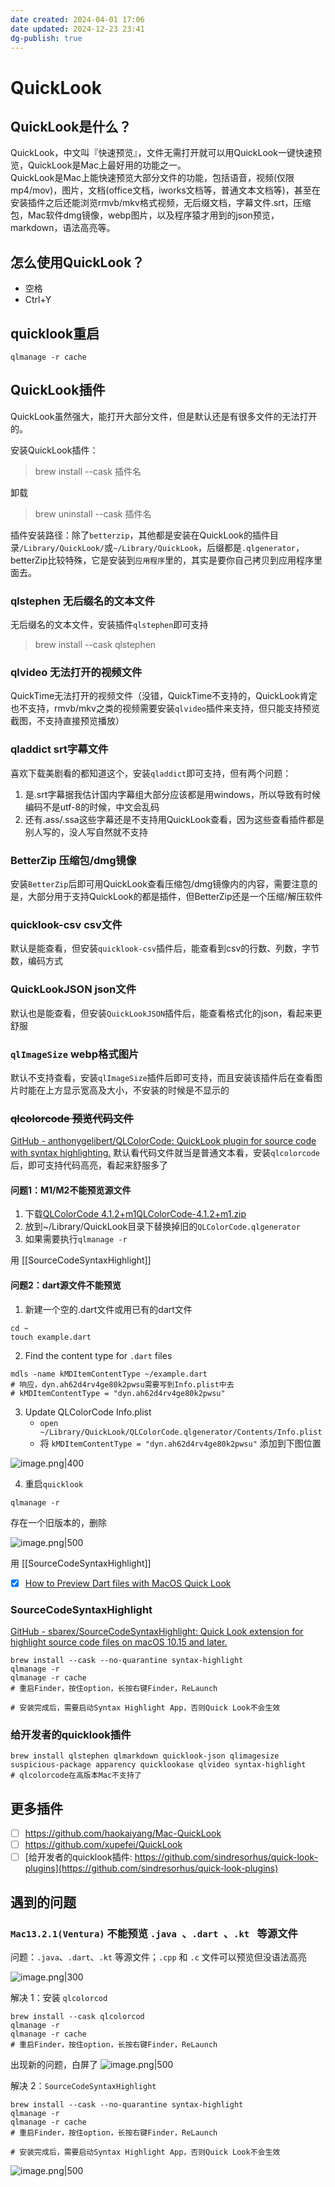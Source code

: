 ```yaml
---
date created: 2024-04-01 17:06
date updated: 2024-12-23 23:41
dg-publish: true
---
```


# QuickLook

## QuickLook是什么？

QuickLook，中文叫『快速预览』，文件无需打开就可以用QuickLook一键快速预览，QuickLook是Mac上最好用的功能之一。<br>QuickLook是Mac上能快速预览大部分文件的功能，包括语音，视频(仅限mp4/mov)，图片，文档(office文档，iworks文档等，普通文本文档等)，甚至在安装插件之后还能浏览rmvb/mkv格式视频，无后缀文档，字幕文件.srt，压缩包，Mac软件dmg镜像，webp图片，以及程序猿才用到的json预览，markdown，语法高亮等。

## **怎么使用QuickLook？**

- 空格
- Ctrl+Y

## quicklook重启

```shell
qlmanage -r cache
```

## QuickLook插件

QuickLook虽然强大，能打开大部分文件，但是默认还是有很多文件的无法打开的。

安装QuickLook插件：

> brew install --cask 插件名

卸载

> brew uninstall --cask 插件名

插件安装路径：除了`betterzip`，其他都是安装在QuickLook的插件目录`/Library/QuickLook/`或`~/Library/QuickLook`，后缀都是`.qlgenerator`，betterZip比较特殊，它是安装到`应用程序`里的，其实是要你自己拷贝到应用程序里面去。

### qlstephen 无后缀名的文本文件

无后缀名的文本文件，安装插件`qlstephen`即可支持

> brew install --cask qlstephen

### qlvideo 无法打开的视频文件

QuickTime无法打开的视频文件（没错，QuickTime不支持的，QuickLook肯定也不支持，rmvb/mkv之类的视频需要安装`qlvideo`插件来支持，但只能支持预览截图，不支持直接预览播放）

### qladdict srt字幕文件

喜欢下载美剧看的都知道这个，安装`qladdict`即可支持，但有两个问题：

1. 是.srt字幕据我估计国内字幕组大部分应该都是用windows，所以导致有时候编码不是utf-8的时候，中文会乱码
2. 还有.ass/.ssa这些字幕还是不支持用QuickLook查看，因为这些查看插件都是别人写的，没人写自然就不支持

### BetterZip 压缩包/dmg镜像

安装`BetterZip`后即可用QuickLook查看压缩包/dmg镜像内的内容，需要注意的是，大部分用于支持QuickLook的都是插件，但BetterZip还是一个压缩/解压软件

### quicklook-csv csv文件

默认是能查看，但安装`quicklook-csv`插件后，能查看到csv的行数、列数，字节数，编码方式

### QuickLookJSON json文件

默认也是能查看，但安装`QuickLookJSON`插件后，能查看格式化的json，看起来更舒服

### `qlImageSize` webp格式图片

默认不支持查看，安装`qlImageSize`插件后即可支持，而且安装该插件后在查看图片时能在上方显示宽高及大小，不安装的时候是不显示的

### ~~qlcolorcode 预览代码文件~~

[GitHub - anthonygelibert/QLColorCode: QuickLook plugin for source code with syntax highlighting.](https://github.com/anthonygelibert/QLColorCode)
默认看代码文件就当是普通文本看，安装`qlcolorcode`后，即可支持代码高亮，看起来舒服多了

#### 问题1：M1/M2不能预览源文件

1. 下载[QLColorCode 4.1.2+m1](https://github.com/jpc/QLColorCode/releases/tag/release-4.1.2%2Bm1)[QLColorCode-4.1.2+m1.zip](https://www.yuque.com/attachments/yuque/0/2023/zip/694278/1692172762683-06820759-6a07-4029-86bf-cf9c2fb150fb.zip?_lake_card=%7B%22src%22%3A%22https%3A%2F%2Fwww.yuque.com%2Fattachments%2Fyuque%2F0%2F2023%2Fzip%2F694278%2F1692172762683-06820759-6a07-4029-86bf-cf9c2fb150fb.zip%22%2C%22name%22%3A%22QLColorCode-4.1.2%20m1.zip%22%2C%22size%22%3A2063697%2C%22ext%22%3A%22zip%22%2C%22source%22%3A%22%22%2C%22status%22%3A%22done%22%2C%22download%22%3Atrue%2C%22taskId%22%3A%22u9dc2ca97-283b-4b72-8e3e-457ecba9cd5%22%2C%22taskType%22%3A%22upload%22%2C%22type%22%3A%22application%2Fzip%22%2C%22__spacing%22%3A%22both%22%2C%22id%22%3A%22ub5761eae%22%2C%22margin%22%3A%7B%22top%22%3Atrue%2C%22bottom%22%3Atrue%7D%2C%22card%22%3A%22file%22%7D)
2. 放到~/Library/QuickLook目录下替换掉旧的`QLColorCode.qlgenerator`
3. 如果需要执行`qlmanage -r`

用 [[SourceCodeSyntaxHighlight]]

#### 问题2：dart源文件不能预览

1. 新建一个空的.dart文件或用已有的dart文件

```shell
cd ~
touch example.dart
```

2. Find the content type for `.dart` files

```shell
mdls -name kMDItemContentType ~/example.dart
# 响应，dyn.ah62d4rv4ge80k2pwsu需要写到Info.plist中去
# kMDItemContentType = "dyn.ah62d4rv4ge80k2pwsu"
```

3. Update QLColorCode Info.plist
   - `open ~/Library/QuickLook/QLColorCode.qlgenerator/Contents/Info.plist`
   - 将 `kMDItemContentType = "dyn.ah62d4rv4ge80k2pwsu"` 添加到下图位置

![image.png|400](https://cdn.nlark.com/yuque/0/2023/png/694278/1692173072695-7327894f-3199-4f24-bd6a-3fea9c347fe8.png#averageHue=%23242424&clientId=uefc9bcf7-4444-4&from=paste&height=437&id=u7c6f0ffc&originHeight=874&originWidth=1618&originalType=binary&ratio=2&rotation=0&showTitle=false&size=233764&status=done&style=none&taskId=ue59081a1-cfdb-4851-a208-da68390d9ba&title=&width=809)

4. 重启`quicklook`

```shell
qlmanage -r
```

存在一个旧版本的，删除

![image.png|500](https://raw.githubusercontent.com/hacket/ObsidianOSS/master/obsidian/20240401202631.png)

用 [[SourceCodeSyntaxHighlight]]

- [x] [How to Preview Dart files with MacOS Quick Look](https://medium.com/@claudmarotta/how-to-preview-dart-files-with-macos-quick-look-54779340811f)

### SourceCodeSyntaxHighlight

[GitHub - sbarex/SourceCodeSyntaxHighlight: Quick Look extension for highlight source code files on macOS 10.15 and later.](https://github.com/sbarex/SourceCodeSyntaxHighlight)

```shell
brew install --cask --no-quarantine syntax-highlight
qlmanage -r
qlmanage -r cache
# 重启Finder，按住option，长按右键Finder，ReLaunch

# 安装完成后，需要启动Syntax Highlight App，否则Quick Look不会生效
```

### 给开发者的quicklook插件

```shell
brew install qlstephen qlmarkdown quicklook-json qlimagesize suspicious-package apparency quicklookase qlvideo syntax-highlight
# qlcolorcode在高版本Mac不支持了
```

## 更多插件

- [ ] <https://github.com/haokaiyang/Mac-QuickLook>
- [ ] <https://github.com/xupefei/QuickLook>
- [ ] [给开发者的quicklook插件: https://github.com/sindresorhus/quick-look-plugins](https://github.com/sindresorhus/quick-look-plugins)

## 遇到的问题

### `Mac13.2.1(Ventura)` 不能预览 ` .java  `、` .dart  `、` .kt  ` 等源文件

问题：`.java`、`.dart`、`.kt` 等源文件；`.cpp` 和 `.c` 文件可以预览但没语法高亮

![image.png|300](https://raw.githubusercontent.com/hacket/ObsidianOSS/master/obsidian/20240401205025.png)

解决 1：安装 `qlcolorcod`

```shell
brew install --cask qlcolorcod
qlmanage -r
qlmanage -r cache
# 重启Finder，按住option，长按右键Finder，ReLaunch
```

出现新的问题，白屏了
![image.png|500](https://raw.githubusercontent.com/hacket/ObsidianOSS/master/obsidian/20240401204807.png)

解决 2：`SourceCodeSyntaxHighlight`

```shell
brew install --cask --no-quarantine syntax-highlight
qlmanage -r
qlmanage -r cache
# 重启Finder，按住option，长按右键Finder，ReLaunch

# 安装完成后，需要启动Syntax Highlight App，否则Quick Look不会生效
```

![image.png|500](https://raw.githubusercontent.com/hacket/ObsidianOSS/master/obsidian/20240401205804.png)
